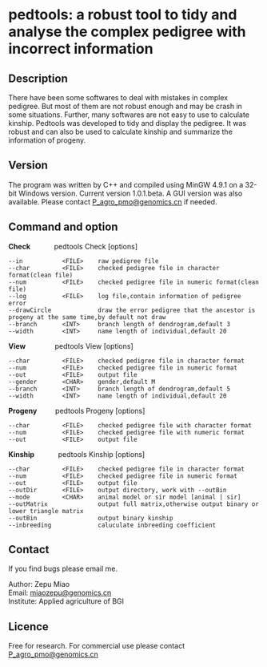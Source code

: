 
# pedtools: a robust tool to tidy and analyse the complex pedigree with incorrect information

## Description

There have been some softwares to deal with mistakes in complex pedigree. But most of them are not robust enough and may be crash in some situations. Further, many softwares are not easy to use to calculate kinship. Pedtools was developed to tidy and display the pedigree. It was robust and can also be used to calculate kinship and summarize the information of progeny.  

## Version

The program was written by C++ and compiled using MinGW 4.9.1 on a 32-bit Windows version. Current version 1.0.1.beta. A GUI version was also available. Please contact P_agro_pmo@genomics.cn if needed.

## Command and option

**Check**   &ensp; &ensp; &ensp; &ensp; pedtools Check [options]

    --in           <FILE>    raw pedigree file
    --char         <FILE>    checked pedigree file in character format(clean file)
    --num          <FILE>    checked pedigree file in numeric format(clean file)
    --log          <FILE>    log file,contain information of pedigree error
    --drawCircle             draw the error pedigree that the ancestor is progeny at the same time,by default not draw
    --branch       <INT>     branch length of dendrogram,default 3
    --width        <INT>     name length of individual,default 20


**View** &ensp; &ensp; &ensp; &ensp; &ensp; pedtools View [options]
	
    --char         <FILE>    checked pedigree file in character format
    --num          <FILE>    checked pedigree file in numeric format
    --out          <FILE>    output file
    --gender       <CHAR>    gender,default M
    --branch       <INT>     branch length of dendrogram,default 5
    --width        <INT>     name length of individual,default 20


**Progeny** &ensp; &ensp; &ensp; pedtools Progeny [options]
 
    --char         <FILE>    checked pedigree file with character format
    --num          <FILE>    checked pedigree file with numeric format
    --out          <FILE>    output file

**Kinship** &ensp; &ensp; &ensp; &ensp; pedtools Kinship [options]

    --char         <FILE>    checked pedigree file in character format
    --num          <FILE>    checked pedigree file in numeric format
    --out          <FILE>    output file
    --outDir       <FILE>    output directory, work with --outBin
    --mode         <CHAR>    animal model or sir model [animal | sir]
    --outMatrix              output full matrix,otherwise output binary or lower triangle matrix
    --outBin                 output binary kinship
    --inbreeding             caluculate inbreeding coefficient


## Contact

If you find bugs please email me.

Author: Zepu Miao  
Email:  miaozepu@genomics.cn  
Institute: Applied agriculture of BGI  


## Licence

Free for research. For commercial use please contact P_agro_pmo@genomics.cn
